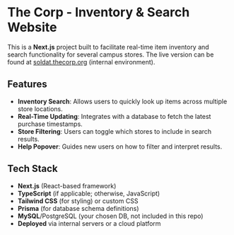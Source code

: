# The Corp - Inventory & Search Website

This is a **Next.js** project built to facilitate real-time item inventory and search functionality for several campus stores. The live version can be found at [soldat.thecorp.org](https://soldat.thecorp.org) (internal environment).

## Features
- **Inventory Search**: Allows users to quickly look up items across multiple store locations.
- **Real-Time Updating**: Integrates with a database to fetch the latest purchase timestamps.
- **Store Filtering**: Users can toggle which stores to include in search results.
- **Help Popover**: Guides new users on how to filter and interpret results.

## Tech Stack
- **Next.js** (React-based framework)
- **TypeScript** (if applicable; otherwise, JavaScript)
- **Tailwind CSS** (for styling) or custom CSS
- **Prisma** (for database schema definitions)
- **MySQL**/PostgreSQL (your chosen DB, not included in this repo)
- **Deployed** via internal servers or a cloud platform